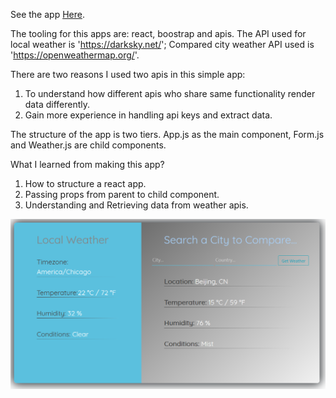 See the app [Here](http://sufan-weather-app.herokuapp.com/).

The tooling for this apps are: react, boostrap and apis. 
The API used for local weather is 'https://darksky.net/';
Compared city weather API used is 'https://openweathermap.org/'.

There are two reasons I used two apis in this simple app:
1. To understand how different apis who share same functionality render data differently. 
2. Gain more experience in handling api keys and extract data.

The structure of the app is two tiers. App.js as the main component, Form.js
and Weather.js are child components. 

What I learned from making this app?

1. How to structure a react app.
2. Passing props from parent to child component.
3. Understanding and Retrieving data from weather apis.

 <div align="center">
     <img src="/public/weatherapp.png" width="700px"</img> 
 </div>



 
